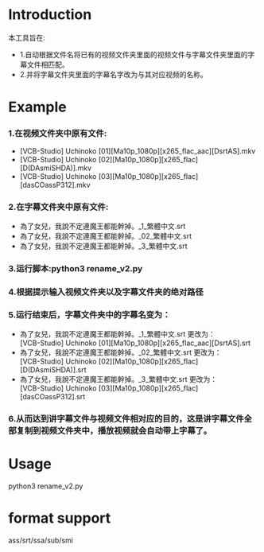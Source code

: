 # Introduction

本工具旨在:
* 1.自动根据文件名将已有的视频文件夹里面的视频文件与字幕文件夹里面的字幕文件相匹配。
* 2.并将字幕文件夹里面的字幕名字改为与其对应视频的名称。

# Example

### 1.在视频文件夹中原有文件:
* [VCB-Studio] Uchinoko [01][Ma10p_1080p][x265_flac_aac][DsrtAS].mkv
* [VCB-Studio] Uchinoko [02][Ma10p_1080p][x265_flac][D(DAsmiSHDA)].mkv
* [VCB-Studio] Uchinoko [03][Ma10p_1080p][x265_flac][dasCOassP312].mkv

### 2.在字幕文件夹中原有文件:
* 為了女兒，我說不定連魔王都能幹掉。_1_繁體中文.srt
* 為了女兒，我說不定連魔王都能幹掉。_02_繁體中文.srt
* 為了女兒，我說不定連魔王都能幹掉。_3_繁體中文.srt

### 3.运行脚本:python3 rename_v2.py

### 4.根据提示输入视频文件夹以及字幕文件夹的绝对路径

### 5.运行结束后，字幕文件夹中的字幕名变为：

* 為了女兒，我說不定連魔王都能幹掉。_1_繁體中文.srt  更改为：  <br/>
  [VCB-Studio] Uchinoko [01][Ma10p_1080p][x265_flac_aac][DsrtAS].srt
* 為了女兒，我說不定連魔王都能幹掉。_02_繁體中文.srt 更改为：  <br/>
  [VCB-Studio] Uchinoko [02][Ma10p_1080p][x265_flac][D(DAsmiSHDA)].srt
* 為了女兒，我說不定連魔王都能幹掉。_3_繁體中文.srt  更改为：  <br/>
  [VCB-Studio] Uchinoko [03][Ma10p_1080p][x265_flac][dasCOassP312].srt

### 6.从而达到讲字幕文件与视频文件相对应的目的，这是讲字幕文件全部复制到视频文件夹中，播放视频就会自动带上字幕了。


# Usage

python3 rename_v2.py

# format support
ass/srt/ssa/sub/smi